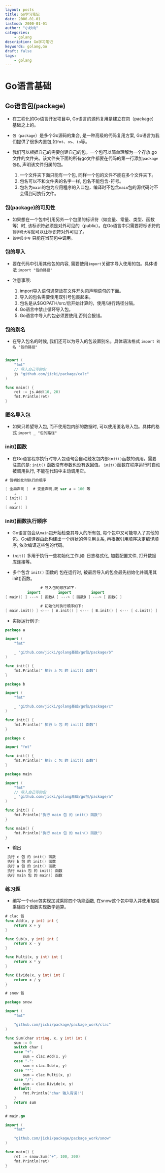```yaml
---
layout: posts
title: Go学习笔记
date: 2000-01-01
lastmod: 2000-01-01
author: "小炒肉"
categories: 
    - golang
description: Go学习笔记
keywords: golang,Go
draft: false
tags:
    - golang
---
```


# Go语言基础

## Go语言包(package)

* 在工程化的Go语言开发项目中, Go语言的源码复用是建立在包（package）基础之上的。

* `包（package`）是多个Go源码的集合, 是一种高级的代码复用方案, Go语言为我们提供了很多内置包,如`fmt`、`os`、`io`等。

* 我们可以根据自己的需要创建自己的包。一个包可以简单理解为一个存放.go文件的文件夹。该文件夹下面的所有go文件都要在代码的第一行添加`package 包名`, 声明该文件归属的包。
  1. 一个文件夹下面只能有一个包, 同样一个包的文件不能在多个文件夹下。
  2. 包名可以不和文件夹的名字一样, 包名不能包含`-`符号。
  3. 包名为`main`的包为应用程序的入口包，编译时不包含`main`包的源代码时不会得到可执行文件。

### 包(package)的可见性

* 如果想在一个包中引用另外一个包里的标识符（如变量、常量、类型、函数等）时, 该标识符必须是对外可见的（public）。在Go语言中只需要将标识符的`首字母大写`就可以让标识符对外可见了。
* `首字母小写` 只能在当前包中调用。

### 包的导入

* 要在代码中引用其他包的内容, 需要使用`import`关键字导入使用的包。具体语法 `import "包的路径"`

* 注意事项:
  1. import导入语句通常放在文件开头包声明语句的下面。
  2. 导入的包名需要使用双引号包裹起来。
  3. 包名是从$GOPATH/src/后开始计算的，使用/进行路径分隔。
  4. Go语言中禁止循环导入包。
  5. Go语言中导入的包必须要使用,否则会报错。

### 包的别名

* 在导入包名的时候, 我们还可以为导入的包设置别名。具体语法格式 `import 别名 "包的路径"`

```go

import (
	"fmt"
	// 导入自己写的包
	js "github.com/jicki/package/calc"
)

func main() {
	ret := js.Add(10, 20)
	fmt.Println(ret)
}
```

### 匿名导入包

* 如果只希望导入包, 而不使用包内部的数据时, 可以使用匿名导入包。具体的格式 `import _ "包的路径"`

### init()函数

* 在Go语言程序执行时导入包语句会自动触发包内部`init()`函数的调用。需要注意的是: `init()` 函数没有参数也没有返回值。 `init()`函数在程序运行时自动被调用执行, 不能在代码中主动调用它。

```go
# 包初始化时执行的顺序

[ 全局声明 ]  # 变量声明,既 var a = 100 等
    ↓
[ init() ]
    ↓
[ main() ]

```

### init()函数执行顺序

* Go语言包会从`main`包开始检查其导入的所有包, 每个包中又可能导入了其他的包。Go编译器由此构建出一个树状的包引用关系, 再根据引用顺序决定编译顺序, 依次编译这些包的代码。

* `init()` 多用于执行一些初始化工作,如: 日志格式化, 加载配置文件, 打开数据库连接等。

* 多个包含 `init()` 函数的 包在运行时, 被最后导入的包会最先初始化并调用其init()函数。

```go
                # 导入包的顺序如下:
          import        import         import
[ main() ] ---> [ 函数A ] ---> [ 函数B ] ---> [ 函数C ]

                # 初始化时执行顺序如下:
[ main.init() ] <--- [ A.init() ] <--- [ B.init() ] <--- [ c.init() ]


```

* 实际运行例子:

```go
package a

import (
	"fmt"

	_ "github.com/jicki/golang基础/go包/package/b"
)

func init() {
	fmt.Println(" 执行 a 包 的 init() 函数")
}
```

```go
package b

import (
	"fmt"

	_ "github.com/jicki/golang基础/go包/package/c"
)

func init() {
	fmt.Println(" 执行 b 包 的 init() 函数")
}
```

```go
package c

import "fmt"

func init() {
	fmt.Println(" 执行 c 包 的 init() 函数")
}
```

```go
package main

import (
	"fmt"
	// 导入自己写的包
	_ "github.com/jicki/golang基础/go包/package/a"
)

func init() {
	fmt.Println("执行 main 包 的 init() 函数")
}

func main() {
	fmt.Println("执行 main 包 的 main() 函数")
}
```

* 输出

```go
 执行 c 包 的 init() 函数
 执行 b 包 的 init() 函数
 执行 a 包 的 init() 函数
 执行 main 包 的 init() 函数
 执行 main 包 的 main() 函数

```

### 练习题

* 编写一个clac包实现加减乘除四个功能函数, 在snow这个包中导入并使用加减乘除四个函数实现数学运算。

```go
# clac 包
func Add(x, y int) int {
	return x + y
}

func Sub(x, y int) int {
	return x - y
}

func Multi(x, y int) int {
	return x * y
}

func Divide(x, y int) int {
	return x / y
}
```

```go
# snow 包

package snow

import (
	"fmt"

	"github.com/jicki/package/package_work/clac"
)

func Sum(char string, x, y int) int {
	sum := 0
	switch char {
	case "+":
		sum = clac.Add(x, y)
	case "-":
		sum = clac.Sub(x, y)
	case "*":
		sum = clac.Multi(x, y)
	case "/":
		sum = clac.Divide(x, y)
	default:
		fmt.Println("char 输入有误!")
	}
	return sum
}
```

```go
# main.go

import (
	"fmt"

	"github.com/jicki/package/package_work/snow"
)

func main() {
	ret := snow.Sum("+", 100, 200)
	fmt.Println(ret)
}

```


